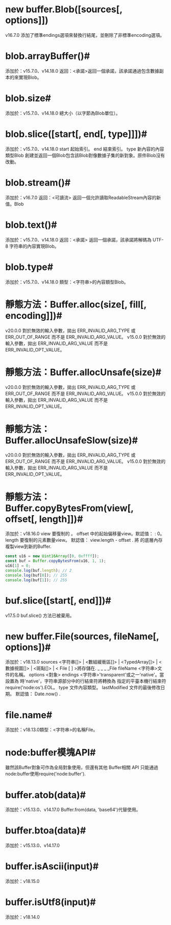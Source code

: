 # new buffer.Blob([sources[, options]])
v16.7.0	添加了標準endings選項來替換行結尾，並刪除了非標準encoding選項。

# blob.arrayBuffer()#
添加於：v15.7.0、v14.18.0
返回：<承諾>返回一個承諾，該承諾通過包含數據副本的<ArrayBuffer>來實現Blob。

# blob.size#
添加於：v15.7.0、v14.18.0
總大小（以字節為Blob單位）。

# blob.slice([start[, end[, type]]])#
添加於：v15.7.0、v14.18.0
start <number>起始索引。
end <number>結束索引。
type <string>新內容的內容類型Blob
創建並返回一個Blob包含該Blob對像數據子集的新對象。原件Blob沒有改動。

# blob.stream()#
添加於：v16.7.0
返回：<可讀流> 返回一個允許讀取ReadableStream內容的新值。Blob

# blob.text()#
添加於：v15.7.0、v14.18.0
返回：<承諾> 返回一個承諾，該承諾將解碼為 UTF-8 字符串的內容實現Blob。

# blob.type#
添加於：v15.7.0、v14.18.0
類型：<字符串>的內容類型Blob。

# 靜態方法：Buffer.alloc(size[, fill[, encoding]])#
v20.0.0	對於無效的輸入參數，拋出 ERR_INVALID_ARG_TYPE 或 ERR_OUT_OF_RANGE 而不是 ERR_INVALID_ARG_VALUE。
v15.0.0	對於無效的輸入參數，拋出 ERR_INVALID_ARG_VALUE 而不是 ERR_INVALID_OPT_VALUE。

# 靜態方法：Buffer.allocUnsafe(size)#
v20.0.0	 對於無效的輸入參數，拋出 ERR_INVALID_ARG_TYPE 或 ERR_OUT_OF_RANGE 而不是 ERR_INVALID_ARG_VALUE。
v15.0.0	對於無效的輸入參數，拋出 ERR_INVALID_ARG_VALUE 而不是 ERR_INVALID_OPT_VALUE。
# 靜態方法：Buffer.allocUnsafeSlow(size)#
v20.0.0	對於無效的輸入參數，拋出 ERR_INVALID_ARG_TYPE 或 ERR_OUT_OF_RANGE 而不是 ERR_INVALID_ARG_VALUE。
v15.0.0	對於無效的輸入參數，拋出 ERR_INVALID_ARG_VALUE 而不是 ERR_INVALID_OPT_VALUE。
# 靜態方法：Buffer.copyBytesFrom(view[, offset[, length]])#
添加於：v18.16.0
view <TypedArray>要復制的<TypedArray> 。
offset <integer>中的起始偏移量view。默認值： : 0。
length <integer>要復制的元素數量view。 默認值： view.length - offset .
將 的底層內存複製view到新的Buffer.
```javascript
const u16 = new Uint16Array([0, 0xffff]);
const buf = Buffer.copyBytesFrom(u16, 1, 1);
u16[1] = 0;
console.log(buf.length); // 2
console.log(buf[0]); // 255
console.log(buf[1]); // 255 
```
# buf.slice([start[, end]])#
v17.5.0	buf.slice() 方法已被棄用。
# new buffer.File(sources, fileName[, options])#
添加於：v18.13.0
sources <字符串[]> | <數組緩衝區[]> | <TypedArray[]> | <數據視圖[]> | <斑點[]> | < File [ ] >將存儲在. _ _ _ _File
fileName <字符串>文件的名稱。
options <對象>
endings <字符串>'transparent'或之一'native'。當設置為 時'native'，字符串源部分中的行結束符將轉換為 指定的平臺本機行結束符require('node:os').EOL。
type <string>文件內容類型。
lastModified <number>文件的最後修改日期。 默認值： Date.now() .
# file.name#
添加於：v18.13.0類型：<字符串>的名稱File。

# node:buffer模塊API#
雖然該Buffer對象可作為全局對象使用，但還有其他 Buffer相關 API 只能通過node:buffer使用require('node:buffer').

# buffer.atob(data)#
添加於：v15.13.0、v14.17.0
Buffer.from(data, 'base64')代替使用。
# buffer.btoa(data)#
添加於：v15.13.0、v14.17.0
# buffer.isAscii(input)#
添加於：v18.15.0
# buffer.isUtf8(input)#
添加於：v18.14.0